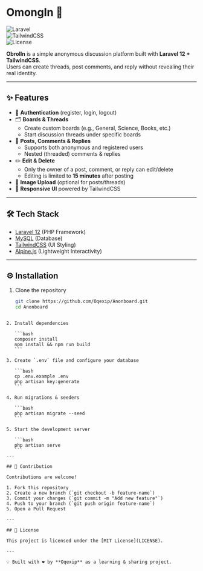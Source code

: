# OmongIn 📝  

![Laravel](https://img.shields.io/badge/Laravel-12-red?logo=laravel)  
![TailwindCSS](https://img.shields.io/badge/TailwindCSS-3-blue?logo=tailwindcss)  
![License](https://img.shields.io/badge/license-MIT-green)  

**ObrolIn** is a simple anonymous discussion platform built with **Laravel 12 + TailwindCSS**.  
Users can create threads, post comments, and reply without revealing their real identity.  

---

## ✨ Features
- 🔐 **Authentication** (register, login, logout)  
- 🗂️ **Boards & Threads**  
  - Create custom boards (e.g., General, Science, Books, etc.)  
  - Start discussion threads under specific boards  
- 💬 **Posts, Comments & Replies**  
  - Supports both anonymous and registered users  
  - Nested (threaded) comments & replies  
- ✏️ **Edit & Delete**  
  - Only the owner of a post, comment, or reply can edit/delete  
  - Editing is limited to **15 minutes** after posting  
- 📎 **Image Upload** (optional for posts/threads)  
- 📱 **Responsive UI** powered by TailwindCSS  

---

## 🛠️ Tech Stack
- [Laravel 12](https://laravel.com/) (PHP Framework)  
- [MySQL](https://www.mysql.com/) (Database)  
- [TailwindCSS](https://tailwindcss.com/) (UI Styling)  
- [Alpine.js](https://alpinejs.dev/) (Lightweight Interactivity)  

---

## ⚙️ Installation
1. Clone the repository
   ```bash
   git clone https://github.com/Oqexip/Anonboard.git
   cd Anonboard
````

2. Install dependencies

   ```bash
   composer install
   npm install && npm run build
   ```

3. Create `.env` file and configure your database

   ```bash
   cp .env.example .env
   php artisan key:generate
   ```

4. Run migrations & seeders

   ```bash
   php artisan migrate --seed
   ```

5. Start the development server

   ```bash
   php artisan serve
   ```
---

## 🤝 Contribution

Contributions are welcome!

1. Fork this repository
2. Create a new branch (`git checkout -b feature-name`)
3. Commit your changes (`git commit -m "Add new feature"`)
4. Push to your branch (`git push origin feature-name`)
5. Open a Pull Request

---

## 📄 License

This project is licensed under the [MIT License](LICENSE).

---

💡 Built with ❤️ by **Oqexip** as a learning & sharing project.
